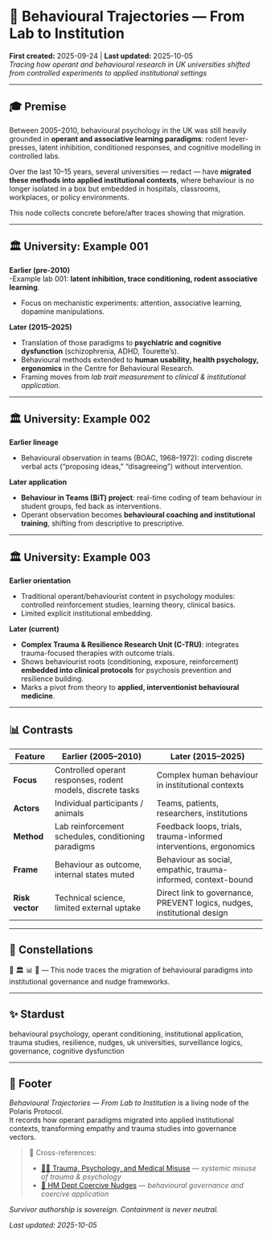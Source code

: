 # 🧠 Behavioural Trajectories — From Lab to Institution  
**First created:** 2025-09-24 | **Last updated:** 2025-10-05  
*Tracing how operant and behavioural research in UK universities shifted from controlled experiments to applied institutional settings*  

---

## 🎓 Premise  

Between 2005–2010, behavioural psychology in the UK was still heavily grounded in **operant and associative learning paradigms**: rodent lever-presses, latent inhibition, conditioned responses, and cognitive modelling in controlled labs.  

Over the last 10–15 years, several universities — redact — have **migrated these methods into applied institutional contexts**, where behaviour is no longer isolated in a box but embedded in hospitals, classrooms, workplaces, or policy environments.  

This node collects concrete before/after traces showing that migration.  

---

## 🏛 University: Example 001  

**Earlier (pre-2010)**  
-Example lab 001: **latent inhibition, trace conditioning, rodent associative learning**.  
- Focus on mechanistic experiments: attention, associative learning, dopamine manipulations.  

**Later (2015–2025)**  
- Translation of those paradigms to **psychiatric and cognitive dysfunction** (schizophrenia, ADHD, Tourette’s).  
- Behavioural methods extended to **human usability, health psychology, ergonomics** in the Centre for Behavioural Research.  
- Framing moves from *lab trait measurement* to *clinical & institutional application*.  

---

## 🏛 University: Example 002  

**Earlier lineage**  
- Behavioural observation in teams (BOAC, 1968–1972): coding discrete verbal acts (“proposing ideas,” “disagreeing”) without intervention.  

**Later application**  
- **Behaviour in Teams (BiT) project**: real-time coding of team behaviour in student groups, fed back as interventions.  
- Operant observation becomes **behavioural coaching and institutional training**, shifting from descriptive to prescriptive.  

---

## 🏛 University: Example 003

**Earlier orientation**  
- Traditional operant/behaviourist content in psychology modules: controlled reinforcement studies, learning theory, clinical basics.  
- Limited explicit institutional embedding.  

**Later (current)**  
- **Complex Trauma & Resilience Research Unit (C-TRU)**: integrates trauma-focused therapies with outcome trials.  
- Shows behaviourist roots (conditioning, exposure, reinforcement) **embedded into clinical protocols** for psychosis prevention and resilience building.  
- Marks a pivot from theory to **applied, interventionist behavioural medicine**.  

---

## 📊 Contrasts  

| Feature | Earlier (2005–2010) | Later (2015–2025) |
|---|---|---|
| **Focus** | Controlled operant responses, rodent models, discrete tasks | Complex human behaviour in institutional contexts |
| **Actors** | Individual participants / animals | Teams, patients, researchers, institutions |
| **Method** | Lab reinforcement schedules, conditioning paradigms | Feedback loops, trials, trauma-informed interventions, ergonomics |
| **Frame** | Behaviour as outcome, internal states muted | Behaviour as social, empathic, trauma-informed, context-bound |
| **Risk vector** | Technical science, limited external uptake | Direct link to governance, PREVENT logics, nudges, institutional design |

---

## 🌌 Constellations  

🧠 🏛 📊 🪬 — This node traces the migration of behavioural paradigms into institutional governance and nudge frameworks.  

---

## ✨ Stardust  

behavioural psychology, operant conditioning, institutional application, trauma studies, resilience, nudges, uk universities, surveillance logics, governance, cognitive dysfunction  

---

## 🏮 Footer  

*Behavioural Trajectories — From Lab to Institution* is a living node of the Polaris Protocol.  
It records how operant paradigms migrated into applied institutional contexts, transforming empathy and trauma studies into governance vectors.  

> 📡 Cross-references:  
> - [🐦‍🔥 Trauma, Psychology, and Medical Misuse](./🐦‍🔥_Trauma_Psycology_Medical_Misuse/README.md) — *systemic misuse of trauma & psychology*  
> - [🧠 HM Dept Coercive Nudges](./🧠_HM_Dept_Coercive_Nudges/README.md) — *behavioural governance and coercive application*  

*Survivor authorship is sovereign. Containment is never neutral.*  

_Last updated: 2025-10-05_  
